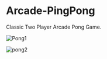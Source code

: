 # Arcade-PingPong
Classic  Two Player Arcade Pong Game.



![Pong1](https://user-images.githubusercontent.com/95584262/156340865-f3003153-44f5-4dd1-834a-fcf652e9444c.PNG)





![pong2](https://user-images.githubusercontent.com/95584262/156340886-4393a0d4-52ef-4c54-9b5a-86a17e3f49f1.PNG)
